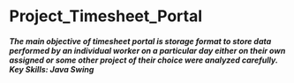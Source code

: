 # Project_Timesheet_Portal

<h5>The main objective of timesheet portal is storage format to store data performed by an individual worker on a particular day either on their own
assigned or some other project of their choice were analyzed carefully.
Key Skills: Java Swing

</h5>
